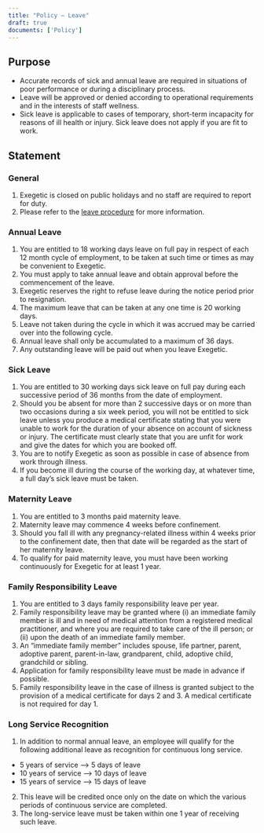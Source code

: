 ```yaml
---
title: "Policy – Leave"
draft: true
documents: ['Policy']
---
```


## Purpose

- Accurate records of sick and annual leave are required in situations of poor performance or during a disciplinary process.
- Leave will be approved or denied according to operational requirements and in the interests of staff wellness.
- Sick leave is applicable to cases of temporary, short-term incapacity for reasons of ill health or injury. Sick leave does not apply if you are fit to work.

## Statement

### General

1. Exegetic is closed on public holidays and no staff are required to report for duty.
2. Please refer to the <a href="#">leave procedure</a> for more information.

### Annual Leave

1. You are entitled to 18 working days leave on full pay in respect of each 12 month cycle of employment, to be taken at such time or times as may be convenient to Exegetic.
2. You must apply to take annual leave and obtain approval before the commencement of the leave.
3. Exegetic reserves the right to refuse leave during the notice period prior to resignation.
4. The maximum leave that can be taken at any one time is 20 working days.
5. Leave not taken during the cycle in which it was accrued may be carried over into the following cycle.
6. Annual leave shall only be accumulated to a maximum of 36 days.
7. Any outstanding leave will be paid out when you leave Exegetic.

### Sick Leave

1. You are entitled to 30 working days sick leave on full pay during each successive period of 36 months from the date of employment.
2. Should you be absent for more than 2 successive days or on more than two occasions during a six week period, you will not be entitled to sick leave unless you produce a medical certificate stating that you were unable to work for the duration of your absence on account of sickness or injury. The certificate must clearly state that you are unfit for work and give the dates for which you are booked off.
3. You are to notify Exegetic as soon as possible in case of absence from work through illness.
4. If you become ill during the course of the working day, at whatever time, a full day’s sick leave must be taken.

### Maternity Leave

1. You are entitled to 3 months paid maternity leave.
2. Maternity leave may commence 4 weeks before confinement.
3. Should you fall ill with any pregnancy-related illness within 4 weeks prior to the confinement date, then that date will be regarded as the start of her maternity leave.
4. To qualify for paid maternity leave, you must have been working continuously for Exegetic for at least 1 year.

### Family Responsibility Leave

1. You are entitled to 3 days family responsibility leave per year.
2. Family responsibility leave may be granted where (i) an immediate family member is ill and in need of medical attention from a registered medical practitioner, and where you are required to take care of the ill person; or (ii) upon the death of an immediate family member.
3. An “immediate family member” includes spouse, life partner, parent, adoptive parent, parent-in-law, grandparent, child, adoptive child, grandchild or sibling.
4. Application for family responsibility leave must be made in advance if possible.
5. Family responsibility leave in the case of illness is granted subject to the provision of a medical certificate for days 2 and 3. A medical certificate is not required for day 1.

### Long Service Recognition

1. In addition to normal annual leave, an employee will qualify for the following additional leave as recognition for continuous long service.

- 5 years of service &xrarr; 5 days of leave
- 10 years of service &xrarr; 10 days of leave
- 15 years of service &xrarr; 15 days of leave

2. This leave will be credited once only on the date on which the various periods of continuous service are completed.
3. The long-service leave must be taken within one 1 year of receiving such leave.

